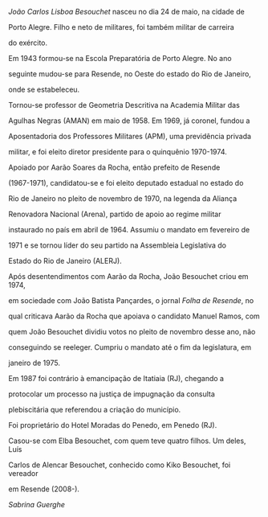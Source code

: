 

*João Carlos Lisboa Besouchet* nasceu no dia 24 de maio, na cidade de

Porto Alegre. Filho e neto de militares, foi também militar de carreira

do exército.



Em 1943 formou-se na Escola Preparatória de Porto Alegre. No ano

seguinte mudou-se para Resende, no Oeste do estado do Rio de Janeiro,

onde se estabeleceu.



Tornou-se professor de Geometria Descritiva na Academia Militar das

Agulhas Negras (AMAN) em maio de 1958. Em 1969, já coronel, fundou a

Aposentadoria dos Professores Militares (APM), uma previdência privada

militar, e foi eleito diretor presidente para o quinquênio 1970-1974.



Apoiado por Aarão Soares da Rocha, então prefeito de Resende

(1967-1971), candidatou-se e foi eleito deputado estadual no estado do

Rio de Janeiro no pleito de novembro de 1970, na legenda da Aliança

Renovadora Nacional (Arena), partido de apoio ao regime militar

instaurado no país em abril de 1964. Assumiu o mandato em fevereiro de

1971 e se tornou líder do seu partido na Assembleia Legislativa do

Estado do Rio de Janeiro (ALERJ).



Após desentendimentos com Aarão da Rocha, João Besouchet criou em 1974,

em sociedade com João Batista Pançardes, o jornal *Folha de Resende*, no

qual criticava Aarão da Rocha que apoiava o candidato Manuel Ramos, com

quem João Besouchet dividiu votos no pleito de novembro desse ano, não

conseguindo se reeleger. Cumpriu o mandato até o fim da legislatura, em

janeiro de 1975.



Em 1987 foi contrário à emancipação de Itatiaia (RJ), chegando a

protocolar um processo na justiça de impugnação da consulta

plebiscitária que referendou a criação do município.



Foi proprietário do Hotel Moradas do Penedo, em Penedo (RJ).



Casou-se com Elba Besouchet, com quem teve quatro filhos. Um deles, Luís

Carlos de Alencar Besouchet, conhecido como Kiko Besouchet, foi vereador

em Resende (2008-).



*Sabrina Guerghe*



